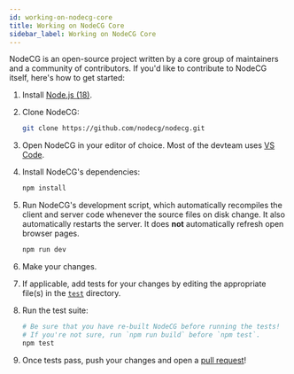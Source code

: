 ```yaml
---
id: working-on-nodecg-core
title: Working on NodeCG Core
sidebar_label: Working on NodeCG Core
---
```


NodeCG is an open-source project written by a core group of maintainers and a community of contributors. If you'd like to contribute to NodeCG itself, here's how to get started:

1. Install [Node.js (18)](http://nodejs.org/). 
2. Clone NodeCG:

	```bash
	git clone https://github.com/nodecg/nodecg.git
	```

3. Open NodeCG in your editor of choice. Most of the devteam uses [VS Code](https://code.visualstudio.com/).
4. Install NodeCG's dependencies:

	```bash
	npm install
	```

5. Run NodeCG's development script, which automatically recompiles the client and server code whenever the source files on disk change. It also automatically restarts the server. It does **not** automatically refresh open browser pages.

	```bash
	npm run dev
	```

6. Make your changes.
7. If applicable, add tests for your changes by editing the appropriate file(s) in the [`test`](https://github.com/nodecg/nodecg/tree/master/test) directory.
8. Run the test suite:

	```bash
	# Be sure that you have re-built NodeCG before running the tests!
	# If you're not sure, run `npm run build` before `npm test`.
	npm test
	```

9. Once tests pass, push your changes and open a [pull request](https://github.com/nodecg/nodecg/pulls)!